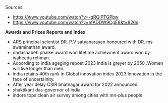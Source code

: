 Sources:

* https://www.youtube.com/watch?v=-qRQiPTGPbw
* https://www.youtube.com/watch?v=efADDW9CgE8&t=826s

**Awards and Prizes**  **Reports and Index**

* ARS principal scientist DR. P.V satyanarayan honoured with DR. ms swaminathan award.
* dadashabeh phalke award won lifetime achievment award won by waheeda rehman.
* Acoording to india ageging repoet 2023 india is greyer by 2050 .Women will live longer than men.
* india retains 40th rank in Global innovation index 2023.Innovation in the face of uncertainity.
* After year delay CSIR bhatnagar award for 2022 announced.
* shaktikant das-governor of india
* indore tops clean air survey among cities with mn-plus people

